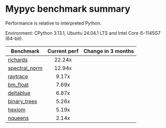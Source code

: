 # Mypyc benchmark summary

Performance is relative to interpreted Python.

Environment: CPython 3.13.1, Ubuntu 24.04.1 LTS and Intel Core i5-1145G7 (64-bit).

| Benchmark | Current perf | Change in 3 months |
| --- | :---: | :---: |
| [richards](benchmarks/richards.md) | 22.24x |  |
| [spectral_norm](benchmarks/spectral_norm.md) | 12.94x |  |
| [raytrace](benchmarks/raytrace.md) | 9.17x |  |
| [bm_float](benchmarks/bm_float.md) | 7.69x |  |
| [deltablue](benchmarks/deltablue.md) | 6.87x |  |
| [binary_trees](benchmarks/binary_trees.md) | 5.26x |  |
| [hexiom](benchmarks/hexiom.md) | 5.19x |  |
| [nqueens](benchmarks/nqueens.md) | 2.14x |  |
